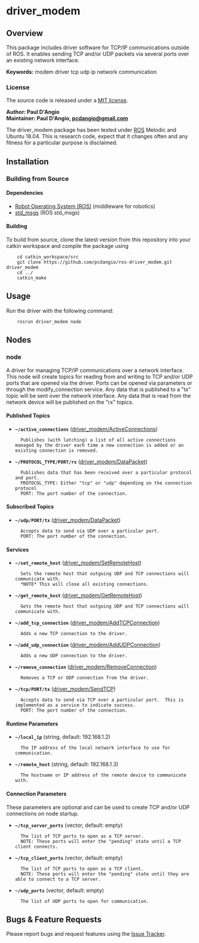 # driver_modem

## Overview

This package includes driver software for TCP/IP communications outside of ROS. It enables sending TCP and/or UDP packets via several ports over an existing network interface.

**Keywords:** modem driver tcp udp ip network communication

### License

The source code is released under a [MIT license](LICENSE).

**Author: Paul D'Angio<br />
Maintainer: Paul D'Angio, pcdangio@gmail.com**

The driver_modem package has been tested under [ROS] Melodic and Ubuntu 18.04. This is research code, expect that it changes often and any fitness for a particular purpose is disclaimed.

## Installation

### Building from Source

#### Dependencies

- [Robot Operating System (ROS)](http://wiki.ros.org) (middleware for robotics)
- [std_msgs](http://wiki.ros.org/std_msgs) (ROS std_msgs)

#### Building

To build from source, clone the latest version from this repository into your catkin workspace and compile the package using

        cd catkin_workspace/src
        git clone https://github.com/pcdangio/ros-driver_modem.git driver_modem
        cd ../
        catkin_make

## Usage

Run the driver with the following command:

        rosrun driver_modem node

## Nodes

### node

A driver for managing TCP/IP communications over a network interface.  This node will create topics for reading from and writing to TCP and/or UDP ports that are opened via the driver.
Ports can be opened via parameters or through the modify_connection service.  Any data that is published to a "tx" topic will be sent over the network interface.
Any data that is read from the network device will be published on the "rx" topics.


#### Published Topics
* **`~/active_connections`** ([driver_modem/ActiveConnections](https://github.com/pcdangio/ros-driver_modem/blob/master/msg/ActiveConnections.msg))

        Publishes (with latching) a list of all active connections managed by the driver each time a new connection is added or an existing connection is removed.

* **`~/PROTOCOL_TYPE/PORT/rx`** ([driver_modem/DataPacket](https://github.com/pcdangio/ros-driver_modem/blob/master/msg/DataPacket.msg))

        Publishes data that has been received over a particular protocol and port.
        PROTOCOL_TYPE: Either "tcp" or "udp" depending on the connection protocol
        PORT: The port number of the connection.

#### Subscribed Topics
* **`~/udp/PORT/tx`** ([driver_modem/DataPacket](https://github.com/pcdangio/ros-driver_modem/blob/master/msg/DataPacket.msg))

        Accepts data to send via UDP over a particular port.
        PORT: The port number of the connection.

#### Services
* **`~/set_remote_host`** ([driver_modem/SetRemoteHost](https://github.com/pcdangio/ros-driver_modem/blob/master/srv/SetRemoteHost.srv))

        Sets the remote host that outgoing UDP and TCP connections will communicate with.
        *NOTE* This will close all existing connections.

* **`~/get_remote_host`** ([driver_modem/GetRemoteHost](https://github.com/pcdangio/ros-driver_modem/blob/master/srv/GetRemoteHost.srv))

        Gets the remote host that outgoing UDP and TCP connections will communicate with.

* **`~/add_tcp_connection`** ([driver_modem/AddTCPConnection](https://github.com/pcdangio/ros-driver_modem/blob/master/srv/AddTCPConnection.srv))

        Adds a new TCP connection to the driver.

* **`~/add_udp_connection`** ([driver_modem/AddUDPConnection](https://github.com/pcdangio/ros-driver_modem/blob/master/srv/AddUDPConnection.srv))

        Adds a new UDP connection to the driver.

* **`~/remove_connection`** ([driver_modem/RemoveConnection](https://github.com/pcdangio/ros-driver_modem/blob/master/srv/RemoveConnection.srv))

        Removes a TCP or UDP connection from the driver.

* **`~/tcp/PORT/tx`** ([driver_modem/SendTCP](https://github.com/pcdangio/ros-driver_modem/blob/master/srv/SendTCP.srv))

        Accepts data to send via TCP over a particular port.  This is implemented as a service to indicate success.
        PORT: The port number of the connection.

#### Runtime Parameters

* **`~/local_ip`** (string, default: 192.168.1.2)

        The IP address of the local network interface to use for communication.

* **`~/remote_host`** (string, default: 192.168.1.3)

        The hostname or IP address of the remote device to communicate with.

#### Connection Parameters

These parameters are optional and can be used to create TCP and/or UDP connections on node startup.

* **`~/tcp_server_ports`** (vector<uint16>, default: empty)

        The list of TCP ports to open as a TCP server.
        NOTE: These ports will enter the "pending" state until a TCP client connects.

* **`~/tcp_client_ports`** (vector<uint16>, default: empty)

        The list of TCP ports to open as a TCP client.
        NOTE: These ports will enter the "pending" state until they are able to connect to a TCP server.

* **`~/udp_ports`** (vector<uint16>, default: empty)

        The list of UDP ports to open for communication.


## Bugs & Feature Requests

Please report bugs and request features using the [Issue Tracker](https://github.com/pcdangio/ros-driver_modem/issues).


[ROS]: http://www.ros.org
